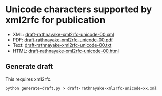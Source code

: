# Unicode characters supported by xml2rfc for publication

* XML: [draft-rathnayake-xml2rfc-unicode-00.xml](draft-rathnayake-xml2rfc-unicode-00.xml)
* PDF: [draft-rathnayake-xml2rfc-unicode-00.pdf](draft-rathnayake-xml2rfc-unicode-00.pdf)
* Text: [draft-rathnayake-xml2rfc-unicode-00.txt](draft-rathnayake-xml2rfc-unicode-00.txt)
* HTML: [draft-rathnayake-xml2rfc-unicode-00.html](draft-rathnayake-xml2rfc-unicode-00.html)

## Generate draft

This requires xml2rfc.
```
python generate-draft.py > draft-rathnayake-xml2rfc-unicode-xx.xml
```
